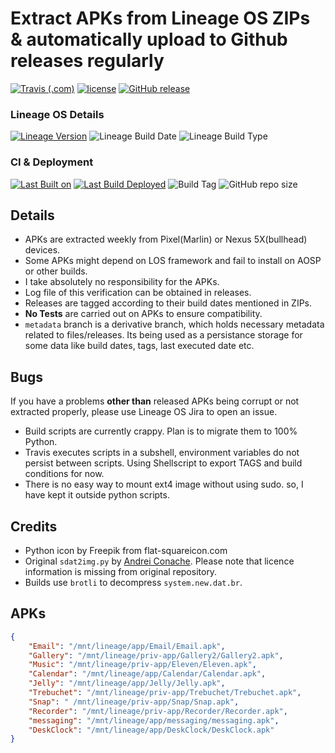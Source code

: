 # Extract APKs from Lineage OS ZIPs & automatically upload to Github releases regularly

[![Travis (.com)](https://img.shields.io/travis/com/tprasadtp/lineageos-apk-extractor.svg?style=for-the-badge)](https://travis-ci.com/tprasadtp/lineageos-apk-extractor)
[![license](https://img.shields.io/github/license/tprasadtp/lineageos-apk-extractor.svg?style=for-the-badge)](https://github.com/tprasadtp//blob/master/LICENSE)
[![GitHub release](https://img.shields.io/github/release/tprasadtp/lineageos-apk-extractor/all.svg?style=for-the-badge&logo=github&label=Latest%20Release&colorB=blue)](https://github.com/tprasadtp/lineageos-apk-extractor/releases)

### Lineage OS Details

[![Lineage Version](https://img.shields.io/badge/dynamic/json.svg?label=Version&style=flat-square&url=https://raw.githubusercontent.com/tprasadtp/lineageos-apk-extractor/gh-pages/release.json&query=$.lineage.version)](https://github.com/tprasadtp/lineageos-apk-extractor/releases/latest)
![Lineage Build Date](https://img.shields.io/badge/dynamic/json.svg?label=Build%20Date&style=flat-square&url=https://raw.githubusercontent.com/tprasadtp/lineageos-apk-extractor/gh-pages/release.json&query=$.lineage.build)
![Lineage Build Type](https://img.shields.io/badge/dynamic/json.svg?label=Type&style=flat-square&url=https://raw.githubusercontent.com/tprasadtp/lineageos-apk-extractor/gh-pages/release.json&query=$.lineage.build_type)

### CI & Deployment

[![Last Built on](https://img.shields.io/badge/dynamic/json.svg?label=Last%20Build%20on&style=flat-square&url=https://raw.githubusercontent.com/tprasadtp/lineageos-apk-extractor/gh-pages/release.json&query=$.ci.build_ts&logo=travis&colorB=blue)](https://github.com/tprasadtp/lineageos-apk-extractor/tree/gh-pages/logs)
[![Last Build Deployed](https://img.shields.io/badge/dynamic/json.svg?label=Last%20Build%20Deployed&style=flat-square&url=https://raw.githubusercontent.com/tprasadtp/lineageos-apk-extractor/gh-pages/release.json&query=$.ci.deployed&logo=travis)](https://github.com/tprasadtp/lineageos-apk-extractor/releases/latest)
![Build Tag](https://img.shields.io/badge/dynamic/json.svg?label=Build%20Tag&style=flat-square&url=https://raw.githubusercontent.com/tprasadtp/lineageos-apk-extractor/gh-pages/release.json&query=release.tag&logo=github)
![GitHub repo size](https://img.shields.io/github/repo-size/tprasadtp/lineageos-apk-extractor.svg?style=flat-square&logo=Python)

## Details

- APKs are extracted weekly from Pixel(Marlin) or Nexus 5X(bullhead) devices.
- Some APKs might depend on LOS framework and fail to install on AOSP or other builds.
- I take absolutely no responsibility for the APKs.
- Log file of this verification can be obtained in releases.
- Releases are tagged according to their build dates mentioned in ZIPs.
- **No Tests** are carried out on APKs to ensure compatibility.
- `metadata` branch is a derivative branch, which holds necessary metadata related to  files/releases. Its being used as a persistance storage for some data like build  dates, tags, last executed date etc.

## Bugs

If you have a problems **other than** released APKs being corrupt or not extracted properly, please use Lineage OS Jira to open an issue.

- Build scripts are currently crappy. Plan is to migrate them to 100% Python.
- Travis executes scripts in a subshell, environment variables do not persist between scripts. Using Shellscript to export TAGS and build conditions for now.
- There is no easy way to mount ext4 image without using sudo. so, I have kept it outside python scripts.

## Credits

- Python icon by Freepik from flat-squareicon.com
- Original `sdat2img.py` by [Andrei Conache](https://github.com/xpirt/sdat2img). Please note that licence information is missing from original repository.
- Builds use `brotli` to decompress `system.new.dat.br`.

## APKs

```json
{
    "Email": "/mnt/lineage/app/Email/Email.apk",
    "Gallery": "/mnt/lineage/priv-app/Gallery2/Gallery2.apk",
    "Music": "/mnt/lineage/priv-app/Eleven/Eleven.apk",
    "Calendar": "/mnt/lineage/app/Calendar/Calendar.apk",
    "Jelly": "/mnt/lineage/app/Jelly/Jelly.apk",
    "Trebuchet": "/mnt/lineage/priv-app/Trebuchet/Trebuchet.apk",
    "Snap": " /mnt/lineage/priv-app/Snap/Snap.apk",
    "Recorder": "/mnt/lineage/priv-app/Recorder/Recorder.apk",
    "messaging": "/mnt/lineage/app/messaging/messaging.apk",
    "DeskClock": "/mnt/lineage/app/DeskClock/DeskClock.apk"
}
```